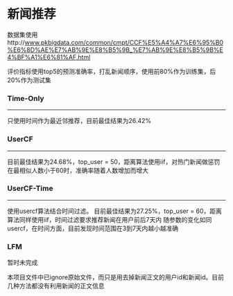 # 新闻推荐

数据集使用http://www.pkbigdata.com/common/cmpt/CCF%E5%A4%A7%E6%95%B0%E6%8D%AE%E7%AB%9E%E8%B5%9B_%E7%AB%9E%E8%B5%9B%E4%BF%A1%E6%81%AF.html

评价指标使用top5的预测准确率，打乱新闻顺序，使用前80%作为训练集，后20%作为测试集

### Time-Only
---------
只使用时间作为最近邻推荐，目前最佳结果为26.42%
### UserCF
---------
目前最佳结果为24.68%，top_user = 50，距离算法使用iif，对热门新闻做惩罚
在最相似人数小于60时，准确率随着人数增加而增大
### UserCF-Time
----------
使用usercf算法结合时间过滤。
目前最佳结果为27.25%，top_user = 60，距离算法同样使用iif，时间过滤要求推荐新闻在用户前后7天内
随参数的变化如同usercf，在时间方面，目前发现时间范围在3到7天内越小越准确

### LFM
暂时未完成

本项目文件中已ignore原始文件，而只是用去掉新闻正文的用户id和新闻id。目前几种方法都没有利用新闻的正文信息